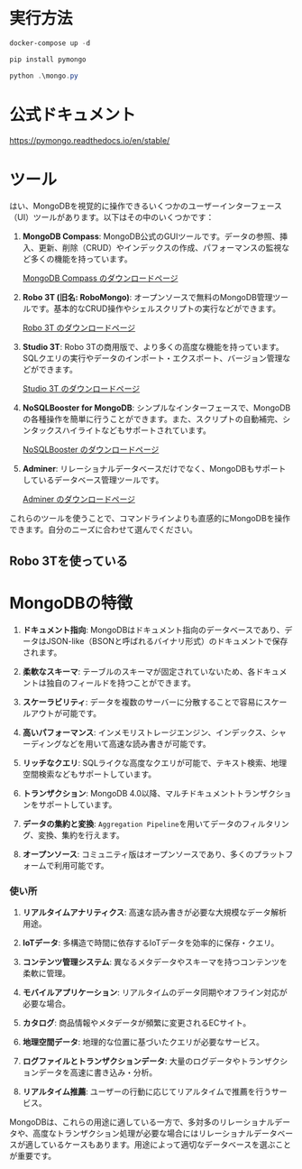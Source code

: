 ﻿# 実行方法
```powershell
docker-compose up -d
```
```powershell
pip install pymongo
```
```powershell
python .\mongo.py
```
# 公式ドキュメント
https://pymongo.readthedocs.io/en/stable/
# ツール
はい、MongoDBを視覚的に操作できるいくつかのユーザーインターフェース（UI）ツールがあります。以下はその中のいくつかです：

1. **MongoDB Compass**: MongoDB公式のGUIツールです。データの参照、挿入、更新、削除（CRUD）やインデックスの作成、パフォーマンスの監視など多くの機能を持っています。

   [MongoDB Compass のダウンロードページ](https://www.mongodb.com/try/download/compass)

2. **Robo 3T (旧名: RoboMongo)**: オープンソースで無料のMongoDB管理ツールです。基本的なCRUD操作やシェルスクリプトの実行などができます。

   [Robo 3T のダウンロードページ](https://robomongo.org/download)

3. **Studio 3T**: Robo 3Tの商用版で、より多くの高度な機能を持っています。SQLクエリの実行やデータのインポート・エクスポート、バージョン管理などができます。

   [Studio 3T のダウンロードページ](https://studio3t.com/download/)

4. **NoSQLBooster for MongoDB**: シンプルなインターフェースで、MongoDBの各種操作を簡単に行うことができます。また、スクリプトの自動補完、シンタックスハイライトなどもサポートされています。

   [NoSQLBooster のダウンロードページ](https://nosqlbooster.com/downloads)

5. **Adminer**: リレーショナルデータベースだけでなく、MongoDBもサポートしているデータベース管理ツールです。

   [Adminer のダウンロードページ](https://www.adminer.org/)

これらのツールを使うことで、コマンドラインよりも直感的にMongoDBを操作できます。自分のニーズに合わせて選んでください。
## Robo 3Tを使っている

# MongoDBの特徴

1. **ドキュメント指向**: MongoDBはドキュメント指向のデータベースであり、データはJSON-like（BSONと呼ばれるバイナリ形式）のドキュメントで保存されます。
   
2. **柔軟なスキーマ**: テーブルのスキーマが固定されていないため、各ドキュメントは独自のフィールドを持つことができます。

3. **スケーラビリティ**: データを複数のサーバーに分散することで容易にスケールアウトが可能です。

4. **高いパフォーマンス**: インメモリストレージエンジン、インデックス、シャーディングなどを用いて高速な読み書きが可能です。

5. **リッチなクエリ**: SQLライクな高度なクエリが可能で、テキスト検索、地理空間検索などもサポートしています。

6. **トランザクション**: MongoDB 4.0以降、マルチドキュメントトランザクションをサポートしています。

7. **データの集約と変換**: `Aggregation Pipeline`を用いてデータのフィルタリング、変換、集約を行えます。

8. **オープンソース**: コミュニティ版はオープンソースであり、多くのプラットフォームで利用可能です。

### 使い所

1. **リアルタイムアナリティクス**: 高速な読み書きが必要な大規模なデータ解析用途。

2. **IoTデータ**: 多構造で時間に依存するIoTデータを効率的に保存・クエリ。

3. **コンテンツ管理システム**: 異なるメタデータやスキーマを持つコンテンツを柔軟に管理。

4. **モバイルアプリケーション**: リアルタイムのデータ同期やオフライン対応が必要な場合。

5. **カタログ**: 商品情報やメタデータが頻繁に変更されるECサイト。

6. **地理空間データ**: 地理的な位置に基づいたクエリが必要なサービス。

7. **ログファイルとトランザクションデータ**: 大量のログデータやトランザクションデータを高速に書き込み・分析。

8. **リアルタイム推薦**: ユーザーの行動に応じてリアルタイムで推薦を行うサービス。

MongoDBは、これらの用途に適している一方で、多対多のリレーショナルデータや、高度なトランザクション処理が必要な場合にはリレーショナルデータベースが適しているケースもあります。用途によって適切なデータベースを選ぶことが重要です。

